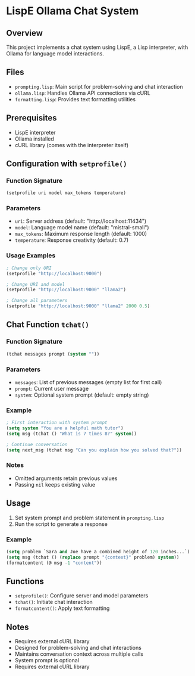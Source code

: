 # LispE Ollama Chat System

## Overview
This project implements a chat system using LispE, a Lisp interpreter, with Ollama for language model interactions.

## Files
- `prompting.lisp`: Main script for problem-solving and chat interaction
- `ollama.lisp`: Handles Ollama API connections via cURL
- `formatting.lisp`: Provides text formatting utilities

## Prerequisites
- LispE interpreter
- Ollama installed
- cURL library (comes with the interpreter itself)

## Configuration with `setprofile()`
### Function Signature
```lisp
(setprofile uri model max_tokens temperature)
```

### Parameters
- `uri`: Server address (default: "http://localhost:11434")
- `model`: Language model name (default: "mistral-small")
- `max_tokens`: Maximum response length (default: 1000)
- `temperature`: Response creativity (default: 0.7)

### Usage Examples
```lisp
; Change only URI
(setprofile "http://localhost:9000")

; Change URI and model
(setprofile "http://localhost:9000" "llama2")

; Change all parameters
(setprofile "http://localhost:9000" "llama2" 2000 0.5)
```

## Chat Function `tchat()`
### Function Signature
```lisp
(tchat messages prompt (system ""))
```

### Parameters
- `messages`: List of previous messages (empty list for first call)
- `prompt`: Current user message
- `system`: Optional system prompt (default: empty string)

### Example
```lisp
; First interaction with system prompt
(setq system "You are a helpful math tutor")
(setq msg (tchat () "What is 7 times 8?" system))

; Continue conversation
(setq next_msg (tchat msg "Can you explain how you solved that?"))
```

### Notes
- Omitted arguments retain previous values
- Passing `nil` keeps existing value

## Usage
1. Set system prompt and problem statement in `prompting.lisp`
2. Run the script to generate a response

### Example
```lisp
(setq problem `Sara and Joe have a combined height of 120 inches...`)
(setq msg (tchat () (replace prompt "{context}" problem) system))
(formatcontent (@ msg -1 "content"))
```

## Functions
- `setprofile()`: Configure server and model parameters
- `tchat()`: Initiate chat interaction
- `formatcontent()`: Apply text formatting

## Notes
- Requires external cURL library
- Designed for problem-solving and chat interactions
- Maintains conversation context across multiple calls
- System prompt is optional
- Requires external cURL library
